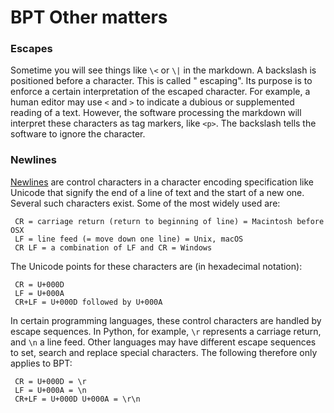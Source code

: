 # BPT Other matters

### Escapes

Sometime you will see things like `\<` or `\|` in the markdown. A backslash is positioned before a character. This is called " escaping". Its purpose is to enforce a certain interpretation of the escaped character. For example, a human editor may use `<` and `>` to indicate a dubious or supplemented reading of a text. However, the software processing the markdown will interpret these characters as tag markers, like `<p>`. The backslash tells the software to ignore the character.

### Newlines

[Newlines](https://en.wikipedia.org/wiki/Newline) are control characters in a character encoding specification like Unicode that signify the end of a line of text and the start of a new one. Several such characters exist. Some of the most widely used are:

```
 CR = carriage return (return to beginning of line) = Macintosh before OSX
 LF = line feed (= move down one line) = Unix, macOS
 CR LF = a combination of LF and CR = Windows
```

The Unicode points for these characters are (in hexadecimal notation):

```
 CR = U+000D
 LF = U+000A
 CR+LF = U+000D followed by U+000A
```

In certain programming languages, these control characters are handled by escape sequences. In Python, for example, `\r` represents a carriage return, and `\n` a line feed. Other languages may have different escape sequences to set, search and replace special characters. The following therefore only applies to BPT:

```
 CR = U+000D = \r
 LF = U+000A = \n
 CR+LF = U+000D U+000A = \r\n
```
